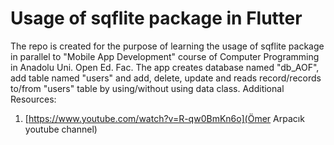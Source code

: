 # Usage of sqflite package in Flutter
The repo is created for the purpose of learning the usage of sqflite package in parallel to "Mobile App Development" course of Computer Programming in Anadolu Uni. Open Ed. Fac. 
The app creates database named "db_AOF", add table named "users" and add, delete, update and reads record/records to/from "users" table by using/without using data class. 
Additional Resources:
1. [https://www.youtube.com/watch?v=R-qw0BmKn6o](Ömer Arpacık youtube channel)
   
